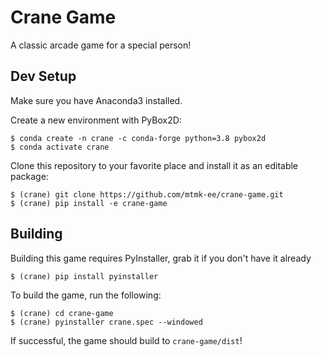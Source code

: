 # Crane Game
A classic arcade game for a special person!

## Dev Setup

Make sure you have Anaconda3 installed.

Create a new environment with PyBox2D:
```
$ conda create -n crane -c conda-forge python=3.8 pybox2d
$ conda activate crane
```

Clone this repository to your favorite place and install it as an editable package:

```
$ (crane) git clone https://github.com/mtmk-ee/crane-game.git
$ (crane) pip install -e crane-game
```

## Building

Building this game requires PyInstaller, grab it if you don't have it already
```
$ (crane) pip install pyinstaller
```

To build the game, run the following:

```
$ (crane) cd crane-game
$ (crane) pyinstaller crane.spec --windowed
```

If successful, the game should build to `crane-game/dist`!